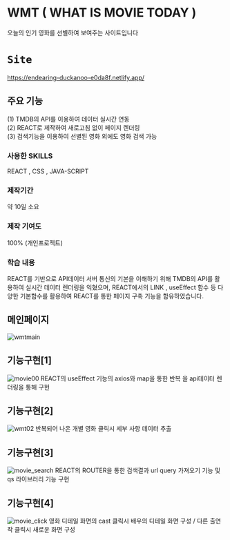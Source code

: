 # WMT ( WHAT IS MOVIE TODAY )

오늘의 인기 영화를 선별하여 보여주는 사이트입니다

# `Site`
https://endearing-duckanoo-e0da8f.netlify.app/

## 주요 기능

(1) TMDB의 API를 이용하여 데이터 실시간 연동 <br/>
(2) REACT로 제작하여 새로고침 없이 페이지 렌더링 <br/>
(3) 검색기능을 이용하여 선별된 영화 외에도 영화 검색 가능

### 사용한 SKILLS
REACT , CSS , JAVA-SCRIPT

### 제작기간
약 10일 소요

### 제작 기여도
100% (개인프로젝트)

### 학습 내용
REACT를 기반으로 API데이터 서버 통신의 기본을 이해하기 위해 TMDB의 API를 활용하여 실시간 데이터 렌더링을 익혔으며, REACT에서의 LINK , useEffect 함수 등 다양한 기본함수를 활용하여 REACT를 통한 페이지 구축 기능을 함유하였습니다.

## 메인페이지
![wmtmain](https://user-images.githubusercontent.com/111400649/194866202-17cda7f8-dd94-40a9-974a-f9777b9bc8a6.PNG)

## 기능구현[1]
![movie00](https://user-images.githubusercontent.com/111400649/194997327-b4c5c108-6a3d-4d7e-84bf-6b4fd473a074.PNG)
REACT의 useEffect 기능의 axios와 map을 통한 반복 을 api데이터 렌더링을 통해 구현

## 기능구현[2]
![wmt02](https://user-images.githubusercontent.com/111400649/194997328-9ab156bf-8e70-40a7-b923-7516d818d3b1.png)
반복되어 나온 개별 영화 클릭시 세부 사항 데이터 추출

## 기능구현[3]
![movie_search](https://user-images.githubusercontent.com/111400649/194997331-c8bb8d07-815e-4625-a042-631c204d958d.jpg)
REACT의 ROUTER을 통한 검색결과 url query 가져오기 기능 및 qs 라이브러리 기능 구현

## 기능구현[4]
![movie_click](https://user-images.githubusercontent.com/111400649/194997330-2a961ad3-3af8-409e-a6b7-870b129fb9bf.jpg)
영화 디테일 화면의 cast 클릭시 배우의 디테일 화면 구성 / 다른 출연작 클릭시 새로운 화면 구성
